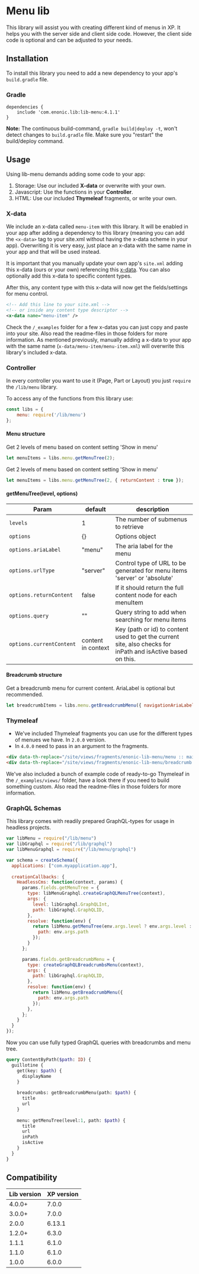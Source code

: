 # Menu lib

This library will assist you with creating different kind of menus in XP.
It helps you with the server side and client side code.
However, the client side code is optional and can be adjusted to your needs.

## Installation

To install this library you need to add a new dependency to your app's `build.gradle` file.

### Gradle

```
dependencies {
    include 'com.enonic.lib:lib-menu:4.1.1'
}
```

**Note:** The continuous build-command, `gradle build|deploy -t`, won't detect changes to `build.gradle` file. Make sure you "restart" the build/deploy command.

## Usage

Using lib-menu demands adding some code to your app:

1. Storage: Use our included **X-data** or overwrite with your own.
2. Javascript: Use the functions in your **Controller**.
3. HTML: Use our included **Thymeleaf** fragments, or write your own.

### X-data

We include an x-data called `menu-item` with this library.
It will be enabled in your app after adding a dependency to this library
(meaning you can add the `<x-data>` tag to your site.xml without having the x-data scheme in your app). Overwriting it is very easy, just place an x-data with the same name in your app and that will be used instead.

It is important that you manually update your own app's `site.xml` adding this x-data (ours or your own) referencing this [x-data](https://developer.enonic.com/docs/xp/stable/cms/x-data).
You can also optionally add this x-data to specific content types.

After this, any content type with this x-data will now get the fields/settings for menu control.

```xml
<!-- Add this line to your site.xml -->
<!-- or inside any content type descriptor -->
<x-data name="menu-item" />
```

Check the `/_examples` folder for a few x-datas you can just copy and paste into your site. Also read the readme-files in those folders for more information. As mentioned previously, manually adding a x-data to your app with the same name (`x-data/menu-item/menu-item.xml`) will overwrite this library's included x-data.

### Controller

In every controller you want to use it (Page, Part or Layout) you just `require` the `/lib/menu` library.

To access any of the functions from this library use:

```javascript
const libs = {
    menu: require('/lib/menu')
};
```

<h4>Menu structure</h4>

Get 2 levels of menu based on content setting 'Show in menu'
```javascript
let menuItems = libs.menu.getMenuTree(2);
```

Get 2 levels of menu based on content setting 'Show in menu'
```javascript
let menuItems = libs.menu.getMenuTree(2, { returnContent : true });
```

#### getMenuTree(level, options)
| Param | default | description |
| ----- | ------- | ----------- |
| `levels` | 1 | The number of submenus to retrieve |
| `options` | {} | Options object |
| `options.ariaLabel` | "menu" | The aria label for the menu |
| `options.urlType`|  "server" | Control type of URL to be generated for menu items 'server' or 'absolute' |
| `options.returnContent` | false | If it should return the full content node for each menuItem |
| `options.query` | ""  | Query string to add when searching for menu items |
| `options.currentContent` | content in context | Key (path or id) to content used to get the current site, also checks for inPath and isActive based on this. |

<h4>Breadcrumb structure</h4>

Get a breadcrumb menu for current content. AriaLabel is optional but recommended.
```javascript
let breadcrumbItems = libs.menu.getBreadcrumbMenu({ navigationAriaLabel: "breadcrumbs" });
```

### Thymeleaf

* We've included Thymeleaf fragments you can use for the different types of menues we have. In `2.0.0` version.
* In `4.0.0` need to pass in an argument to the fragments.

```html
<div data-th-replace="/site/views/fragments/enonic-lib-menu/menu :: main-menu (${menu})"></div>
<div data-th-replace="/site/views/fragments/enonic-lib-menu/breadcrumb :: breadcrumb(${breadcrumbs})"></div>
```

We've also included a bunch of example code of ready-to-go Thymeleaf in the `/_examples/views/` folder, have a look there if you need to build something custom. Also read the readme-files in those folders for more information.

### GraphQL Schemas

This library comes with readily prepared GraphQL-types for usage in headless projects.

```javascript
var libMenu = require("/lib/menu")
var libGraphql = require("/lib/graphql")
var libMenuGraphql = require("/lib/menu/graphql")

var schema = createSchema({
  applications: ["com.myapplication.app"],
  
  creationCallbacks: {
    HeadlessCms: function(context, params) {
      params.fields.getMenuTree = {
        type: libMenuGraphql.createGraphQLMenuTree(context),
        args: {
          level: libGraphql.GraphQLInt,
          path: libGraphql.GraphQLID,
        },
        resolve: function(env) {
          return libMenu.getMenuTree(env.args.level ? env.args.level : 2, { 
            path: env.args.path 
          });
        }
      };

      params.fields.getBreadcrumbMenu = {
        type: createGraphQLBreadcrumbsMenu(context),
        args: {
          path: libGraphql.GraphQLID,
        },
        resolve: function(env) {
          return libMenu.getBreadcrumbMenu({ 
            path: env.args.path 
          });
        },
      };
    }
  }
});
```

Now you can use fully typed GraphQL queries with breadcrumbs and menu tree.

```graphql
query ContentByPath($path: ID) {
  guillotine {
    get(key: $path) {
      displayName
    }
    
    breadcrumbs: getBreadcrumbMenu(path: $path) {
      title
      url
    }
    
    menu: getMenuTree(level:1, path: $path) {
      title
      url
      inPath
      isActive
    }
  }
}
```

## Compatibility

| Lib version        | XP version |
| ------------- | ------------- |
| 4.0.0+ | 7.0.0 |
| 3.0.0+ | 7.0.0 |
| 2.0.0 | 6.13.1 |
| 1.2.0+ | 6.3.0 |
| 1.1.1 | 6.1.0 |
| 1.1.0 | 6.1.0 |
| 1.0.0 | 6.0.0 |
